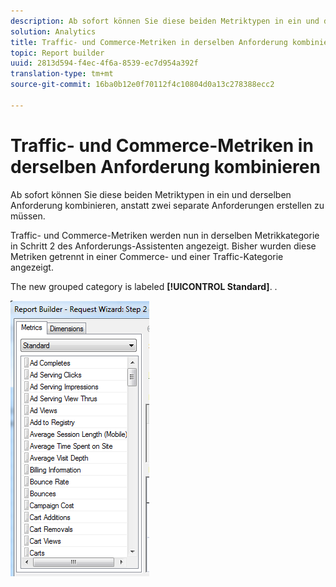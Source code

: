 ```yaml
---
description: Ab sofort können Sie diese beiden Metriktypen in ein und derselben Anforderung kombinieren, anstatt zwei separate Anforderungen erstellen zu müssen.
solution: Analytics
title: Traffic- und Commerce-Metriken in derselben Anforderung kombinieren
topic: Report builder
uuid: 2813d594-f4ec-4f6a-8539-ec7d954a392f
translation-type: tm+mt
source-git-commit: 16ba0b12e0f70112f4c10804d0a13c278388ecc2

---
```



# Traffic- und Commerce-Metriken in derselben Anforderung kombinieren

Ab sofort können Sie diese beiden Metriktypen in ein und derselben Anforderung kombinieren, anstatt zwei separate Anforderungen erstellen zu müssen.

Traffic- und Commerce-Metriken werden nun in derselben Metrikkategorie in Schritt 2 des Anforderungs-Assistenten angezeigt. Bisher wurden diese Metriken getrennt in einer Commerce- und einer Traffic-Kategorie angezeigt.

The new grouped category is labeled **[!UICONTROL Standard]**. .

![](assets/standard_metrics.png)

